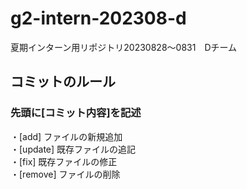 # g2-intern-202308-d
夏期インターン用リポジトリ20230828～0831　Dチーム

<h2> コミットのルール </h2>
<h3> 先頭に[コミット内容]を記述 </h3>
・[add] ファイルの新規追加<br>
・[update] 既存ファイルの追記<br>
・[fix] 既存ファイルの修正<br>
・[remove] ファイルの削除<br>
